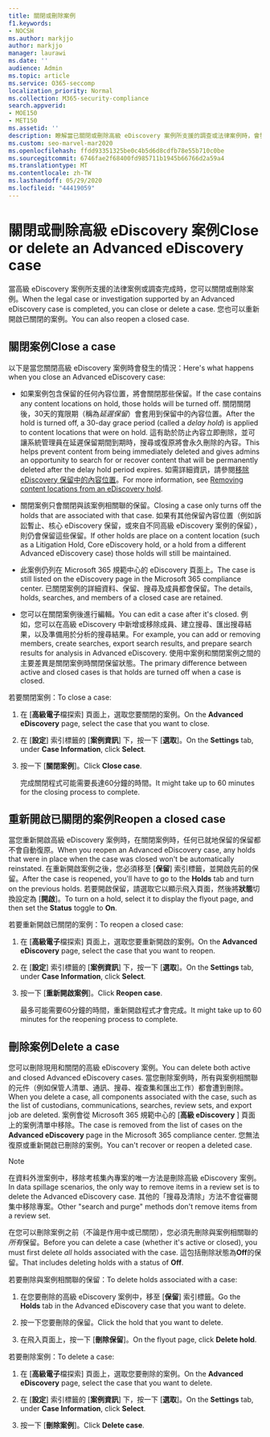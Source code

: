 ```yaml
---
title: 關閉或刪除案例
f1.keywords:
- NOCSH
ms.author: markjjo
author: markjjo
manager: laurawi
ms.date: ''
audience: Admin
ms.topic: article
ms.service: O365-seccomp
localization_priority: Normal
ms.collection: M365-security-compliance
search.appverid:
- MOE150
- MET150
ms.assetid: ''
description: 瞭解當已關閉或刪除高級 eDiscovery 案例所支援的調查或法律案例時，會發生什麼事。
ms.custom: seo-marvel-mar2020
ms.openlocfilehash: ffdd93351325be0c4b5d6d8cdfb78e55b710c0be
ms.sourcegitcommit: 6746fae2f68400fd985711b1945b66766d2a59a4
ms.translationtype: MT
ms.contentlocale: zh-TW
ms.lasthandoff: 05/29/2020
ms.locfileid: "44419059"
---
```

# <a name="close-or-delete-an-advanced-ediscovery-case"></a><span data-ttu-id="611d1-103">關閉或刪除高級 eDiscovery 案例</span><span class="sxs-lookup"><span data-stu-id="611d1-103">Close or delete an Advanced eDiscovery case</span></span>

<span data-ttu-id="611d1-104">當高級 eDiscovery 案例所支援的法律案例或調查完成時，您可以關閉或刪除案例。</span><span class="sxs-lookup"><span data-stu-id="611d1-104">When the legal case or investigation supported by an Advanced eDiscovery case is completed, you can close or delete a case.</span></span> <span data-ttu-id="611d1-105">您也可以重新開啟已關閉的案例。</span><span class="sxs-lookup"><span data-stu-id="611d1-105">You can also reopen a closed case.</span></span>

## <a name="close-a-case"></a><span data-ttu-id="611d1-106">關閉案例</span><span class="sxs-lookup"><span data-stu-id="611d1-106">Close a case</span></span>

<span data-ttu-id="611d1-107">以下是當您關閉高級 eDiscovery 案例時會發生的情況：</span><span class="sxs-lookup"><span data-stu-id="611d1-107">Here's what happens when you close an Advanced eDiscovery case:</span></span>

- <span data-ttu-id="611d1-108">如果案例包含保留的任何內容位置，將會關閉那些保留。</span><span class="sxs-lookup"><span data-stu-id="611d1-108">If the case contains any content locations on hold, those holds will be turned off.</span></span> <span data-ttu-id="611d1-109">關閉關閉後，30天的寬限期（稱為*延遲保留*）會套用到保留中的內容位置。</span><span class="sxs-lookup"><span data-stu-id="611d1-109">After the hold is turned off, a 30-day grace period (called a *delay hold*) is applied to content locations that were on hold.</span></span> <span data-ttu-id="611d1-110">這有助於防止內容立即刪除，並可讓系統管理員在延遲保留期間到期時，搜尋或復原將會永久刪除的內容。</span><span class="sxs-lookup"><span data-stu-id="611d1-110">This helps prevent content from being immediately deleted and gives admins an opportunity to search for or recover content that will be permanently deleted after the delay hold period expires.</span></span> <span data-ttu-id="611d1-111">如需詳細資訊，請參閱[移除 eDiscovery 保留中的內容位置](create-ediscovery-holds.md#removing-content-locations-from-an-ediscovery-hold)。</span><span class="sxs-lookup"><span data-stu-id="611d1-111">For more information, see [Removing content locations from an eDiscovery hold](create-ediscovery-holds.md#removing-content-locations-from-an-ediscovery-hold).</span></span>

- <span data-ttu-id="611d1-112">關閉案例只會關閉與該案例相關聯的保留。</span><span class="sxs-lookup"><span data-stu-id="611d1-112">Closing a case only turns off the holds that are associated with that case.</span></span> <span data-ttu-id="611d1-113">如果有其他保留內容位置（例如訴訟暫止、核心 eDiscovery 保留，或來自不同高級 eDiscovery 案例的保留），則仍會保留這些保留。</span><span class="sxs-lookup"><span data-stu-id="611d1-113">If other holds are place on a content location (such as a Litigation Hold, Core eDiscovery hold, or a hold from a different Advanced eDiscovery case) those holds will still be maintained.</span></span>

- <span data-ttu-id="611d1-114">此案例仍列在 Microsoft 365 規範中心的 eDiscovery 頁面上。</span><span class="sxs-lookup"><span data-stu-id="611d1-114">The case is still listed on the eDiscovery page in the Microsoft 365 compliance center.</span></span> <span data-ttu-id="611d1-115">已關閉案例的詳細資料、保留、搜尋及成員都會保留。</span><span class="sxs-lookup"><span data-stu-id="611d1-115">The details, holds, searches, and members of a closed case are retained.</span></span>

- <span data-ttu-id="611d1-116">您可以在關閉案例後進行編輯。</span><span class="sxs-lookup"><span data-stu-id="611d1-116">You can edit a case after it's closed.</span></span> <span data-ttu-id="611d1-117">例如，您可以在高級 eDiscovery 中新增或移除成員、建立搜尋、匯出搜尋結果，以及準備用於分析的搜尋結果。</span><span class="sxs-lookup"><span data-stu-id="611d1-117">For example, you can add or removing members, create searches, export search results, and prepare search results for analysis in Advanced eDiscovery.</span></span> <span data-ttu-id="611d1-118">使用中案例和關閉案例之間的主要差異是關閉案例時關閉保留狀態。</span><span class="sxs-lookup"><span data-stu-id="611d1-118">The primary difference between active and closed cases is that holds are turned off when a case is closed.</span></span>

<span data-ttu-id="611d1-119">若要關閉案例：</span><span class="sxs-lookup"><span data-stu-id="611d1-119">To close a case:</span></span>

1. <span data-ttu-id="611d1-120">在 [**高級電子**檔探索] 頁面上，選取您要關閉的案例。</span><span class="sxs-lookup"><span data-stu-id="611d1-120">On the **Advanced eDiscovery** page, select the case that you want to close.</span></span>

2. <span data-ttu-id="611d1-121">在 [**設定**] 索引標籤的 [**案例資訊**] 下，按一下 [**選取**]。</span><span class="sxs-lookup"><span data-stu-id="611d1-121">On the **Settings** tab, under **Case Information**, click **Select**.</span></span>

3. <span data-ttu-id="611d1-122">按一下 [**關閉案例**]。</span><span class="sxs-lookup"><span data-stu-id="611d1-122">Click **Close case**.</span></span>

   <span data-ttu-id="611d1-123">完成關閉程式可能需要長達60分鐘的時間。</span><span class="sxs-lookup"><span data-stu-id="611d1-123">It might take up to 60 minutes for the closing process to complete.</span></span>

## <a name="reopen-a-closed-case"></a><span data-ttu-id="611d1-124">重新開啟已關閉的案例</span><span class="sxs-lookup"><span data-stu-id="611d1-124">Reopen a closed case</span></span>

<span data-ttu-id="611d1-125">當您重新開啟高級 eDiscovery 案例時，在關閉案例時，任何已就地保留的保留都不會自動復原。</span><span class="sxs-lookup"><span data-stu-id="611d1-125">When you reopen an Advanced eDiscovery case, any holds that were in place when the case was closed won't be automatically reinstated.</span></span> <span data-ttu-id="611d1-126">在重新開啟案例之後，您必須移至 [**保留**] 索引標籤，並開啟先前的保留。</span><span class="sxs-lookup"><span data-stu-id="611d1-126">After the case is reopened, you'll have to go to the **Holds** tab and turn on the previous holds.</span></span> <span data-ttu-id="611d1-127">若要開啟保留，請選取它以顯示飛入頁面，然後將**狀態**切換設定為 [**開啟**]。</span><span class="sxs-lookup"><span data-stu-id="611d1-127">To turn on a hold, select it to display the flyout page, and then set the **Status** toggle to **On**.</span></span>

<span data-ttu-id="611d1-128">若要重新開啟已關閉的案例：</span><span class="sxs-lookup"><span data-stu-id="611d1-128">To reopen a closed case:</span></span>

1. <span data-ttu-id="611d1-129">在 [**高級電子**檔探索] 頁面上，選取您要重新開啟的案例。</span><span class="sxs-lookup"><span data-stu-id="611d1-129">On the **Advanced eDiscovery** page, select the case that you want to reopen.</span></span>

2. <span data-ttu-id="611d1-130">在 [**設定**] 索引標籤的 [**案例資訊**] 下，按一下 [**選取**]。</span><span class="sxs-lookup"><span data-stu-id="611d1-130">On the **Settings** tab, under **Case Information**, click **Select**.</span></span>

3. <span data-ttu-id="611d1-131">按一下 [**重新開啟案例**]。</span><span class="sxs-lookup"><span data-stu-id="611d1-131">Click **Reopen case**.</span></span>

   <span data-ttu-id="611d1-132">最多可能需要60分鐘的時間，重新開啟程式才會完成。</span><span class="sxs-lookup"><span data-stu-id="611d1-132">It might take up to 60 minutes for the reopening process to complete.</span></span>

## <a name="delete-a-case"></a><span data-ttu-id="611d1-133">刪除案例</span><span class="sxs-lookup"><span data-stu-id="611d1-133">Delete a case</span></span>

<span data-ttu-id="611d1-134">您可以刪除現用和關閉的高級 eDiscovery 案例。</span><span class="sxs-lookup"><span data-stu-id="611d1-134">You can delete both active and closed Advanced eDiscovery cases.</span></span> <span data-ttu-id="611d1-135">當您刪除案例時，所有與案例相關聯的元件（例如保管人清單、通訊、搜尋、複查集和匯出工作）都會遭到刪除。</span><span class="sxs-lookup"><span data-stu-id="611d1-135">When you delete a case, all components associated with the case, such as the list of custodians, communications, searches, review sets, and export job are deleted.</span></span> <span data-ttu-id="611d1-136">案例會從 Microsoft 365 規範中心的 [**高級 eDiscovery** ] 頁面上的案例清單中移除。</span><span class="sxs-lookup"><span data-stu-id="611d1-136">The case is removed from the list of cases on the **Advanced eDiscovery** page in the Microsoft 365 compliance center.</span></span> <span data-ttu-id="611d1-137">您無法復原或重新開啟已刪除的案例。</span><span class="sxs-lookup"><span data-stu-id="611d1-137">You can't recover or reopen a deleted case.</span></span>

> [!NOTE]
> <span data-ttu-id="611d1-138">在資料外泄案例中，移除考核集內專案的唯一方法是刪除高級 eDiscovery 案例。</span><span class="sxs-lookup"><span data-stu-id="611d1-138">In data spillage scenarios, the only way to remove items in a review set is to delete the Advanced eDiscovery case.</span></span> <span data-ttu-id="611d1-139">其他的「搜尋及清除」方法不會從審閱集中移除專案。</span><span class="sxs-lookup"><span data-stu-id="611d1-139">Other "search and purge" methods don't remove items from a review set.</span></span>

<span data-ttu-id="611d1-140">在您可以刪除案例之前（不論是作用中或已關閉），您必須先刪除與案例相關聯的*所有*保留。</span><span class="sxs-lookup"><span data-stu-id="611d1-140">Before you can delete a case (whether it's active or closed), you must first delete *all* holds associated with the case.</span></span> <span data-ttu-id="611d1-141">這包括刪除狀態為**Off**的保留。</span><span class="sxs-lookup"><span data-stu-id="611d1-141">That includes deleting holds with a status of **Off**.</span></span>

<span data-ttu-id="611d1-142">若要刪除與案例相關聯的保留：</span><span class="sxs-lookup"><span data-stu-id="611d1-142">To delete holds associated with a case:</span></span>

1. <span data-ttu-id="611d1-143">在您要刪除的高級 eDiscovery 案例中，移至 [**保留**] 索引標籤。</span><span class="sxs-lookup"><span data-stu-id="611d1-143">Go the **Holds** tab in the Advanced eDiscovery case that you want to delete.</span></span>

2. <span data-ttu-id="611d1-144">按一下您要刪除的保留。</span><span class="sxs-lookup"><span data-stu-id="611d1-144">Click the hold that you want to delete.</span></span>

3. <span data-ttu-id="611d1-145">在飛入頁面上，按一下 [**刪除保留**]。</span><span class="sxs-lookup"><span data-stu-id="611d1-145">On the flyout page, click **Delete hold**.</span></span>

<span data-ttu-id="611d1-146">若要刪除案例：</span><span class="sxs-lookup"><span data-stu-id="611d1-146">To delete a case:</span></span>

1. <span data-ttu-id="611d1-147">在 [**高級電子**檔探索] 頁面上，選取您要刪除的案例。</span><span class="sxs-lookup"><span data-stu-id="611d1-147">On the **Advanced eDiscovery** page, select the case that you want to delete.</span></span>

2. <span data-ttu-id="611d1-148">在 [**設定**] 索引標籤的 [**案例資訊**] 下，按一下 [**選取**]。</span><span class="sxs-lookup"><span data-stu-id="611d1-148">On the **Settings** tab, under **Case Information**, click **Select**.</span></span>

3. <span data-ttu-id="611d1-149">按一下 [**刪除案例**]。</span><span class="sxs-lookup"><span data-stu-id="611d1-149">Click **Delete case**.</span></span>
